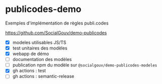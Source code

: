 # publicodes-demo

Exemples d'implémentation de règles publi.codes

https://github.com/SocialGouv/demo-publicodes

- [x] modeles utilisables JS/TS
- [x] test unitaires des modèles
- [x] webapp de démo
- [ ] documentation des modèles
- [ ] publication npm du modèle sur `@socialgouv/demo-publicodes-modeles`
- [x] gh actions : test
- [ ] gh actions : semantic-release
